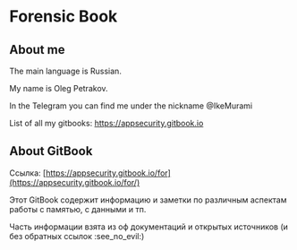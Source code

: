 # Forensic Book

## About me

The main language is Russian.

My name is Oleg Petrakov.&#x20;

In the Telegram you can find me under the nickname @IkeMurami

List of all my gitbooks: [https://appsecurity.gitbook.io ](https://appsecurity.gitbook.io/)

## About GitBook

Ссылка: [https://appsecurity.gitbook.io/for](https://appsecurity.gitbook.io/for/)

Этот GitBook содержит информацию и заметки по различным аспектам работы с памятью, с данными и тп.

Часть информации взята из оф документаций и открытых источников (и без обратных ссылок :see\_no\_evil:)

